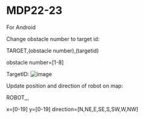 # MDP22-23

For Android

Change obstacle number to target id:

TARGET,(obstacle number),(targetid)

obstacle number=[1-8]

TargetID:
![image](https://user-images.githubusercontent.com/70562873/190410201-d77bbcb1-c28b-4afd-8ab9-b65e350612a5.png)


Update position and direction of robot on map:

ROBOT,<x>,<y>,<direction>

x=[0-19]
y=[0-19]
direction=[N,NE,E,SE,S,SW,W,NW]

